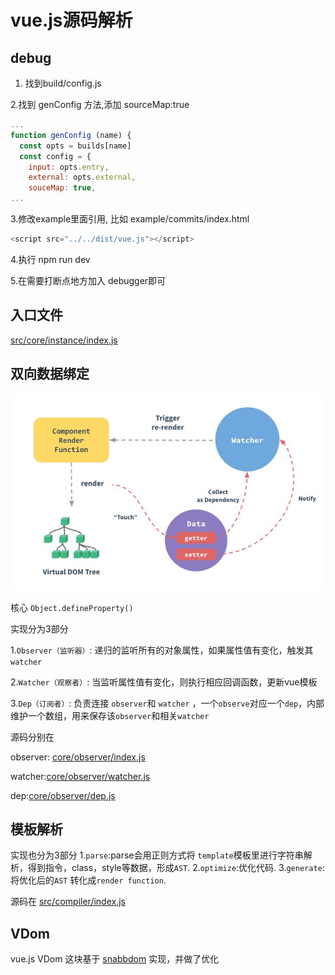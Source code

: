 # vue.js源码解析

## debug

1. 找到build/config.js 

2.找到 genConfig 方法,添加 sourceMap:true

```js
...
function genConfig (name) {
  const opts = builds[name]
  const config = {
    input: opts.entry,
    external: opts.external,
    souceMap: true,
...
```

3.修改example里面引用, 比如 example/commits/index.html 

```js
<script src="../../dist/vue.js"></script>
```

4.执行 npm run dev

5.在需要打断点地方加入 debugger即可

## 入口文件

[src/core/instance/index.js](src/core/instance/index.js)

## 双向数据绑定

![](https://github.com/lixiang/vue/blob/3f9e263babd12d324ff226078fee7d4d83b2b6f1/img/vue1.jpg)

核心 `Object.defineProperty()`

实现分为3部分

1.`Observer（监听器）`: 递归的监听所有的对象属性，如果属性值有变化，触发其`watcher`

2.`Watcher（观察者）`: 当监听属性值有变化，则执行相应回调函数，更新vue模板

3.`Dep（订阅者）`: 负责连接 `observer`和 `watcher` ，一个`observe`对应一个`dep`，内部维护一个数组，用来保存该`observer`和相关`watcher`



源码分别在 

observer: [core/observer/index.js](https://github.com/lixiang/vue/blob/63bf4334664117f3c462964878dcbc2cad51c0c7/src/core/observer/index.js)

watcher:[core/observer/watcher.js](https://github.com/lixiang/vue/blob/63bf4334664117f3c462964878dcbc2cad51c0c7/src/core/observer/watcher.js)

dep:[core/observer/dep.js](https://github.com/lixiang/vue/blob/63bf4334664117f3c462964878dcbc2cad51c0c7/src/core/observer/dep.js)

## 模板解析

实现也分为3部分
1.`parse`:parse会用正则方式将 `template`模板里进行字符串解析，得到指令，class，style等数据，形成`AST`.
2.`optimize`:优化代码.
3.`generate`:将优化后的`AST` 转化成`render function`.

源码在
[src/compiler/index.js](https://github.com/lixiang/vue/blob/9e3c18a3e5beecd8ded269f110852698dacc6eb5/src/compiler/index.js)

## VDom

vue.js VDom 这块基于 [snabbdom](https://github.com/snabbdom/snabbdom) 实现，并做了优化
